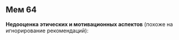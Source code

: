 ## Мем 64

**Недооценка этических и мотивационных аспектов** (похоже на игнорирование рекомендаций):